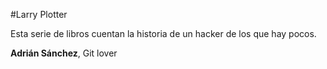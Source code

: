 ﻿#Larry Plotter

Esta serie de libros cuentan la historia de un hacker de los que hay pocos.

**Adrián Sánchez**, Git lover